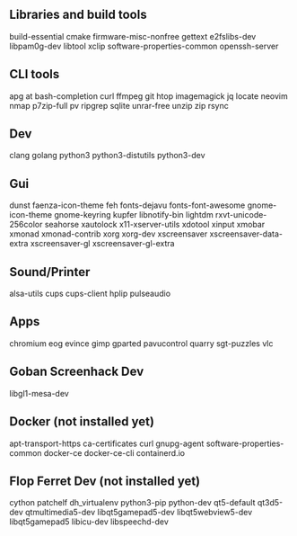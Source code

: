 Libraries and build tools
-------------------------
build-essential cmake firmware-misc-nonfree gettext e2fslibs-dev libpam0g-dev libtool xclip software-properties-common openssh-server

CLI tools
---------
apg at bash-completion curl ffmpeg git htop imagemagick jq locate neovim nmap p7zip-full pv ripgrep sqlite unrar-free unzip zip rsync

Dev
---
clang golang python3 python3-distutils python3-dev

Gui
---
dunst faenza-icon-theme feh fonts-dejavu fonts-font-awesome gnome-icon-theme gnome-keyring kupfer libnotify-bin lightdm rxvt-unicode-256color seahorse xautolock x11-xserver-utils xdotool xinput xmobar xmonad xmonad-contrib xorg xorg-dev xscreensaver xscreensaver-data-extra xscreensaver-gl xscreensaver-gl-extra

Sound/Printer
-------------
alsa-utils cups cups-client hplip pulseaudio

Apps
----
chromium eog evince gimp gparted pavucontrol quarry sgt-puzzles vlc

Goban Screenhack Dev
--------------------
libgl1-mesa-dev

Docker (not installed yet)
--------------------------
apt-transport-https ca-certificates curl gnupg-agent software-properties-common docker-ce docker-ce-cli containerd.io

Flop Ferret Dev (not installed yet)
-----------------------------------
cython patchelf dh_virtualenv python3-pip python-dev qt5-default qt3d5-dev qtmultimedia5-dev libqt5gamepad5-dev libqt5webview5-dev libqt5gamepad5 libicu-dev libspeechd-dev
